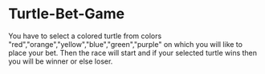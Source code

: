 # Turtle-Bet-Game
You have to select a colored turtle from colors "red","orange","yellow","blue","green","purple" on which you will like to place your bet.
Then the race will start and if your selected turtle wins then you will be winner or else loser.
